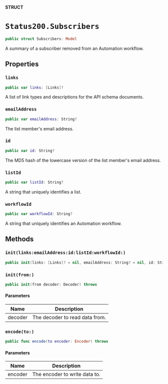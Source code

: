 **STRUCT**

# `Status200.Subscribers`

```swift
public struct Subscribers: Model
```

A summary of a subscriber removed from an Automation workflow.

## Properties
### `links`

```swift
public var links: [Links]?
```

A list of link types and descriptions for the API schema documents.

### `emailAddress`

```swift
public var emailAddress: String?
```

The list member's email address.

### `id`

```swift
public var id: String?
```

The MD5 hash of the lowercase version of the list member's email address.

### `listId`

```swift
public var listId: String?
```

A string that uniquely identifies a list.

### `workflowId`

```swift
public var workflowId: String?
```

A string that uniquely identifies an Automation workflow.

## Methods
### `init(links:emailAddress:id:listId:workflowId:)`

```swift
public init(links: [Links]? = nil, emailAddress: String? = nil, id: String? = nil, listId: String? = nil, workflowId: String? = nil)
```

### `init(from:)`

```swift
public init(from decoder: Decoder) throws
```

#### Parameters

| Name | Description |
| ---- | ----------- |
| decoder | The decoder to read data from. |

### `encode(to:)`

```swift
public func encode(to encoder: Encoder) throws
```

#### Parameters

| Name | Description |
| ---- | ----------- |
| encoder | The encoder to write data to. |